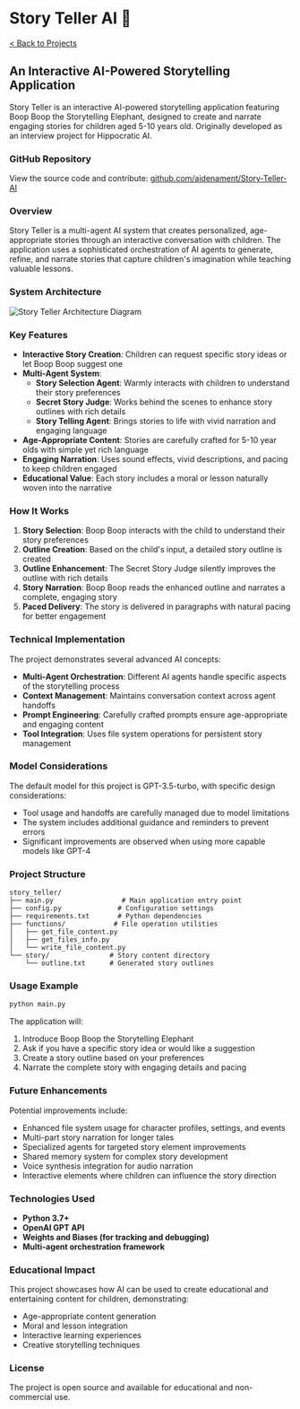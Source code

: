 # Story Teller AI 🐘

[< Back to Projects](/projects)

## An Interactive AI-Powered Storytelling Application

Story Teller is an interactive AI-powered storytelling application featuring Boop Boop the Storytelling Elephant, designed to create and narrate engaging stories for children aged 5-10 years old. Originally developed as an interview project for Hippocratic AI.

### GitHub Repository

View the source code and contribute: [github.com/aidenament/Story-Teller-AI](https://github.com/aidenament/Story-Teller-AI)

### Overview

Story Teller is a multi-agent AI system that creates personalized, age-appropriate stories through an interactive conversation with children. The application uses a sophisticated orchestration of AI agents to generate, refine, and narrate stories that capture children's imagination while teaching valuable lessons.

### System Architecture

![Story Teller Architecture Diagram](/images/Diagram.png)

### Key Features

- **Interactive Story Creation**: Children can request specific story ideas or let Boop Boop suggest one
- **Multi-Agent System**: 
  - **Story Selection Agent**: Warmly interacts with children to understand their story preferences
  - **Secret Story Judge**: Works behind the scenes to enhance story outlines with rich details
  - **Story Telling Agent**: Brings stories to life with vivid narration and engaging language
- **Age-Appropriate Content**: Stories are carefully crafted for 5-10 year olds with simple yet rich language
- **Engaging Narration**: Uses sound effects, vivid descriptions, and pacing to keep children engaged
- **Educational Value**: Each story includes a moral or lesson naturally woven into the narrative

### How It Works

1. **Story Selection**: Boop Boop interacts with the child to understand their story preferences
2. **Outline Creation**: Based on the child's input, a detailed story outline is created
3. **Outline Enhancement**: The Secret Story Judge silently improves the outline with rich details
4. **Story Narration**: Boop Boop reads the enhanced outline and narrates a complete, engaging story
5. **Paced Delivery**: The story is delivered in paragraphs with natural pacing for better engagement

### Technical Implementation

The project demonstrates several advanced AI concepts:

- **Multi-Agent Orchestration**: Different AI agents handle specific aspects of the storytelling process
- **Context Management**: Maintains conversation context across agent handoffs
- **Prompt Engineering**: Carefully crafted prompts ensure age-appropriate and engaging content
- **Tool Integration**: Uses file system operations for persistent story management

### Model Considerations

The default model for this project is GPT-3.5-turbo, with specific design considerations:
- Tool usage and handoffs are carefully managed due to model limitations
- The system includes additional guidance and reminders to prevent errors
- Significant improvements are observed when using more capable models like GPT-4

### Project Structure

```
story_teller/
├── main.py                 # Main application entry point
├── config.py              # Configuration settings
├── requirements.txt       # Python dependencies
├── functions/            # File operation utilities
│   ├── get_file_content.py
│   ├── get_files_info.py
│   └── write_file_content.py
└── story/               # Story content directory
    └── outline.txt      # Generated story outlines
```

### Usage Example

```bash
python main.py
```

The application will:
1. Introduce Boop Boop the Storytelling Elephant
2. Ask if you have a specific story idea or would like a suggestion
3. Create a story outline based on your preferences
4. Narrate the complete story with engaging details and pacing

### Future Enhancements

Potential improvements include:
- Enhanced file system usage for character profiles, settings, and events
- Multi-part story narration for longer tales
- Specialized agents for targeted story element improvements
- Shared memory system for complex story development
- Voice synthesis integration for audio narration
- Interactive elements where children can influence the story direction

### Technologies Used

- **Python 3.7+**
- **OpenAI GPT API**
- **Weights and Biases (for tracking and debugging)**
- **Multi-agent orchestration framework**

### Educational Impact

This project showcases how AI can be used to create educational and entertaining content for children, demonstrating:
- Age-appropriate content generation
- Moral and lesson integration
- Interactive learning experiences
- Creative storytelling techniques

### License

The project is open source and available for educational and non-commercial use.